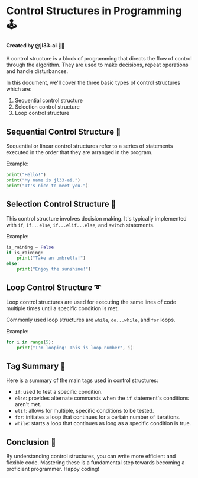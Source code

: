 # Control Structures in Programming 🕹️
#### Created by @jl33-ai 👦🏻

A control structure is a block of programming that directs the flow of control through the algorithm. They are used to make decisions, repeat operations and handle disturbances.

In this document, we'll cover the three basic types of control structures which are:

1. Sequential control structure 
2. Selection control structure
3. Loop control structure

## Sequential Control Structure 👣

Sequential or linear control structures refer to a series of statements executed in the order that they are arranged in the program. 

Example:
```python
print("Hello!")
print("My name is jl33-ai.")
print("It's nice to meet you.")
```

## Selection Control Structure 👀

This control structure involves decision making. It's typically implemented with `if`,  `if...else`, `if...elif...else`, and `switch` statements. 

Example:
```python
is_raining = False
if is_raining:
    print("Take an umbrella!")
else:
    print("Enjoy the sunshine!")
```

## Loop Control Structure ➰

Loop control structures are used for executing the same lines of code multiple times until a specific condition is met.

Commonly used loop structures are `while`, `do...while`, and `for` loops.

Example:
```python
for i in range(5):
    print("I'm looping! This is loop number", i)
```

## Tag Summary 📌

Here is a summary of the main tags used in control structures:

- `if`: used to test a specific condition.
- `else`: provides alternate commands when the `if` statement's conditions aren't met.
- `elif`: allows for multiple, specific conditions to be tested.
- `for`: initiates a loop that continues for a certain number of iterations.
- `while`: starts a loop that continues as long as a specific condition is true.

## Conclusion 🏁

By understanding control structures, you can write more efficient and flexible code. Mastering these is a fundamental step towards becoming a proficient programmer. Happy coding!